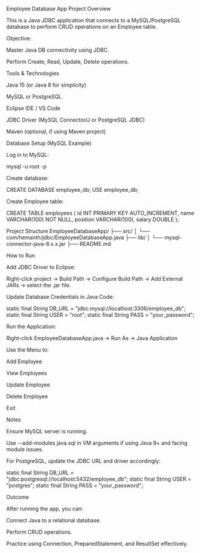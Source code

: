 Employee Database App
Project Overview

This is a Java JDBC application that connects to a MySQL/PostgreSQL database to perform CRUD operations on an Employee table.

Objective:

Master Java DB connectivity using JDBC.

Perform Create, Read, Update, Delete operations.

Tools & Technologies

Java 15 (or Java 8 for simplicity)

MySQL or PostgreSQL

Eclipse IDE / VS Code

JDBC Driver (MySQL Connector/J or PostgreSQL JDBC)

Maven (optional, if using Maven project)

Database Setup (MySQL Example)

Log in to MySQL:

mysql -u root -p


Create database:

CREATE DATABASE employee_db;
USE employee_db;


Create Employee table:

CREATE TABLE employees (
    id INT PRIMARY KEY AUTO_INCREMENT,
    name VARCHAR(100) NOT NULL,
    position VARCHAR(100),
    salary DOUBLE
);

Project Structure
EmployeeDatabaseApp/
 ├── src/
 │    └── com/hemanth/jdbc/EmployeeDatabaseApp.java
 ├── lib/
 │    └── mysql-connector-java-8.x.x.jar
 ├── README.md

How to Run

Add JDBC Driver to Eclipse:

Right-click project → Build Path → Configure Build Path → Add External JARs → select the .jar file.

Update Database Credentials in Java Code:

static final String DB_URL = "jdbc:mysql://localhost:3306/employee_db";
static final String USER = "root";
static final String PASS = "your_password";


Run the Application:

Right-click EmployeeDatabaseApp.java → Run As → Java Application

Use the Menu to:

Add Employee

View Employees

Update Employee

Delete Employee

Exit

Notes

Ensure MySQL server is running.

Use --add-modules java.sql in VM arguments if using Java 9+ and facing module issues.

For PostgreSQL, update the JDBC URL and driver accordingly:

static final String DB_URL = "jdbc:postgresql://localhost:5432/employee_db";
static final String USER = "postgres";
static final String PASS = "your_password";

Outcome

After running the app, you can:

Connect Java to a relational database.

Perform CRUD operations.

Practice using Connection, PreparedStatement, and ResultSet effectively.
